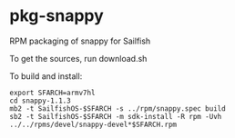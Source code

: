 # pkg-snappy
RPM packaging of snappy for Sailfish

To get the sources, run download.sh

To build and install:

```
export SFARCH=armv7hl
cd snappy-1.1.3
mb2 -t SailfishOS-$SFARCH -s ../rpm/snappy.spec build
sb2 -t SailfishOS-$SFARCH -m sdk-install -R rpm -Uvh ../../rpms/devel/snappy-devel*$SFARCH.rpm
```

